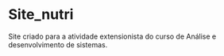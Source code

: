 # Site_nutri
Site criado para a atividade extensionista do curso de Análise e desenvolvimento de sistemas.
